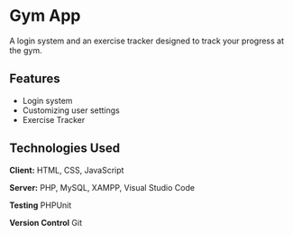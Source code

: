 # Gym App

A login system and an exercise tracker designed to track your progress at the gym.

## Features

- Login system
- Customizing user settings
- Exercise Tracker

## Technologies Used

**Client:** HTML, CSS, JavaScript

**Server:** PHP, MySQL, XAMPP, Visual Studio Code

**Testing** PHPUnit

**Version Control** Git
